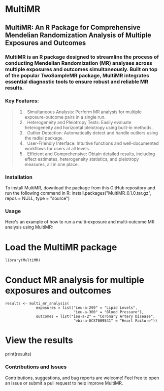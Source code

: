 # MultiMR
## MultiMR: An R Package for Comprehensive Mendelian Randomization Analysis of Multiple Exposures and Outcomes
### MultiMR is an R package designed to streamline the process of conducting Mendelian Randomization (MR) analyses across multiple exposures and outcomes simultaneously. Built on top of the popular TwoSampleMR package, MultiMR integrates essential diagnostic tools to ensure robust and reliable MR results.

### Key Features:
> 1) &nbsp; Simultaneous Analysis: Perform MR analysis for multiple exposure-outcome pairs in a single run.
> 2) &nbsp; Heterogeneity and Pleiotropy Tests: Easily evaluate heterogeneity and horizontal pleiotropy using built-in methods.
> 3) &nbsp; Outlier Detection: Automatically detect and handle outliers using the radial package.
> 4) &nbsp; User-Friendly Interface: Intuitive functions and well-documented workflows for users at all levels.
> 5) &nbsp; Efficient and Comprehensive: Obtain detailed results, including effect estimates, heterogeneity statistics, and pleiotropy measures, all in one place.

### Installation
To install MultiMR, download the package from this GitHub repository and run the following command in R:
    install.packages("MultiMR_0.1.0.tar.gz", repos = NULL, type = "source")
### Usage
Here's an example of how to run a multi-exposure and multi-outcome MR analysis using MultiMR:
  # Load the MultiMR package
    library(MultiMR)
  # Conduct MR analysis for multiple exposures and outcomes
    results <- multi_mr_analysis(
                  exposures = list("ieu-a-299" = "Lipid Levels", 
                                   "ieu-a-300" = "Blood Pressure"),
                  outcomes = list("ieu-a-2" = "Coronary Artery Disease", 
                                   "ebi-a-GCST009541" = "Heart Failure"))

# View the results
print(results)

### Contributions and Issues
Contributions, suggestions, and bug reports are welcome! Feel free to open an issue or submit a pull request to help improve MultiMR.

